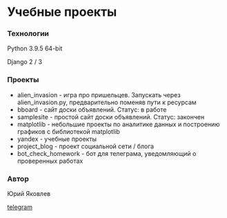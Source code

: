 # Учебные проекты

### Технологии
Python 3.9.5 64-bit

Django 2 / 3

### Проекты
- alien_invasion - игра про пришельцев. Запускать через alien_invasion.py, предварительно поменяв пути к ресурсам
- bboard - сайт доски объявлений. Статус: в работе
- samplesite - простой сайт доски объявлений. Статус: закончен
- matplotlib - небольшие проекты по аналитике данных и построению графиков с библиотекой matplotlib
- yandex - учебные проекты
- project_blog - проект социальной сети / блога
- bot_check_homework - бот для телеграма, уведомляющий о проверенных работах

### Автор
Юрий Яковлев

[telegram](https://t.me/kyifut)